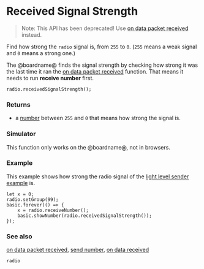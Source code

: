 # Received Signal Strength

> Note: This API has been deprecated! Use [on data packet received](/reference/radio/on-data-packet-received) instead.

Find how strong the ``radio`` signal is, from `255` to `0`.
(`255` means a weak signal and `0` means a strong one.)

The @boardname@ finds the signal strength by checking how strong it was
the last time it ran the
[on data packet received](/reference/radio/on-data-packet-received) function. That means
it needs to run **receive number** first.

```sig
radio.receivedSignalStrength();
```

### Returns

* a [number](/reference/types/number) between `255` and `0` that means
how strong the signal is.

### Simulator

This function only works on the @boardname@, not in browsers.

### Example

This example shows how strong the radio signal of the
[light level sender example](/reference/radio/send-number) is.

```blocks
let x = 0;
radio.setGroup(99);
basic.forever(() => {
    x = radio.receiveNumber();
    basic.showNumber(radio.receivedSignalStrength());
});
```

### See also

[on data packet received](/reference/radio/on-data-packet-received), [send number](/reference/radio/send-number), [on data received](/reference/radio/on-data-received)

```package
radio
```